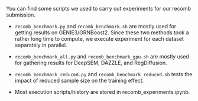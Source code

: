 You can find some scripts we used to carry out experiments for our recomb submission. 

- `recomb_benchmark.py` and `recomb_benchmark.sh` are mostly used for getting results on GENIE3/GRNBoost2. Since these two methods took a rather long time to compute, we execute experiment for each dataset separately in parallel. 

- `recomb_benchmark_all.py` and `recomb_benchmark_gpu.sh` are mostly used for gathering results for DeepSEM, DAZZLE, and RegDiffusion. 

- `recomb_benchmark_reduced.py` and `recomb_benchmark_reduced.sh` tests the impact of reduced sample size on the training effect. 

- Most execution scripts/history are stored in recomb_experiments.ipynb.

